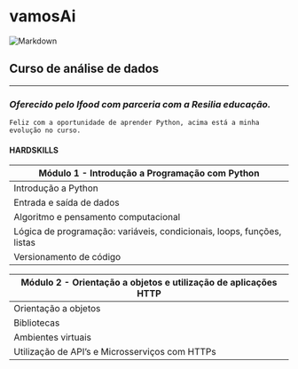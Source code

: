 # vamosAi
![Markdown](https://ik.imagekit.io/4y9ur9htnpx/ifood_tRwvW9t1W.jpeg)

 ## Curso de análise de dados
 *** 
 ### _Oferecido pelo Ifood com parceria com a Resilia educação._
    Feliz com a oportunidade de aprender Python, acima está a minha evolução no curso.  


#### **HARDSKILLS**
 | Módulo 1 - Introdução a Programação com Python | 
| -------------------------------------------------| 
| Introdução a Python | 
| Entrada e saída de dados | 
| Algoritmo e pensamento computacional | 
|Lógica de programação: variáveis, condicionais, loops, funções, listas|
|Versionamento de código|


| Módulo 2 - Orientação a objetos e utilização de aplicações HTTP | 
| -------------------------------------------------| 
| Orientação a objetos| 
| Bibliotecas| 
| Ambientes virtuais| 
|Utilização de API’s e Microsserviços com HTTPs|

